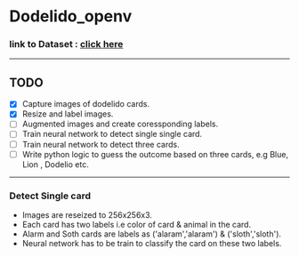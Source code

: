 # Dodelido_openv
### link to Dataset : [click here](https://drive.google.com/file/d/1neRs9rxjZBj3Mgrhrn2yiH2G3o-cbTla/view?usp=sharing)
---
## TODO
- [X] Capture images of dodelido cards. 
- [x] Resize and label images.
- [ ] Augmented images and create coressponding labels.
- [ ] Train neural network to detect single single card.
- [ ] Train neural network to detect three cards.
- [ ] Write python logic to guess the outcome based on three cards, e.g Blue, Lion , Dodelio etc.

---
### Detect Single card
- Images are reseized to 256x256x3.
- Each card has two labels i.e color of card & animal in the card.
- Alarm and Soth cards are labels as ('alaram','alaram') & ('sloth','sloth').
- Neural network has to be train to classify the card on these two labels.
